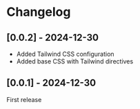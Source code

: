 # Changelog

## [0.0.2] - 2024-12-30

- Added Tailwind CSS configuration
- Added base CSS with Tailwind directives

## [0.0.1] - 2024-12-30

First release
